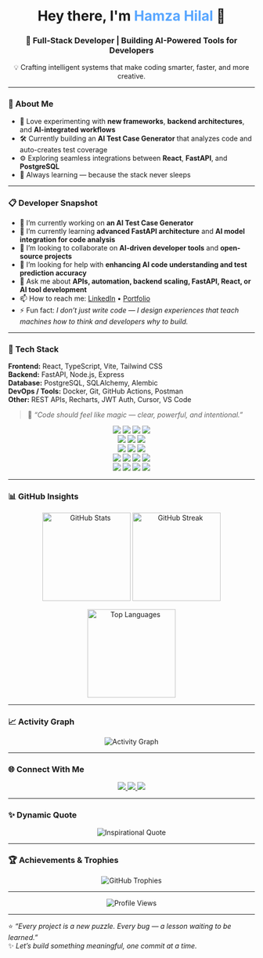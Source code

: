 <h1 align="center">Hey there, I'm <span style="color:#58a6ff;">Hamza Hilal</span> 👋</h1>

<h3 align="center">🚀 Full-Stack Developer | Building AI-Powered Tools for Developers</h3>

<p align="center">
  💡 Crafting intelligent systems that make coding smarter, faster, and more creative.
</p>

---

### 🧠 About Me

- 🧩 Love experimenting with **new frameworks**, **backend architectures**, and **AI-integrated workflows**  
- 🛠 Currently building an **AI Test Case Generator** that analyzes code and auto-creates test coverage  
- ⚙️ Exploring seamless integrations between **React**, **FastAPI**, and **PostgreSQL**  
- 🌱 Always learning — because the stack never sleeps

---

### 📋 Developer Snapshot

- 🔭 I’m currently working on **an AI Test Case Generator**  
- 🌱 I’m currently learning **advanced FastAPI architecture** and **AI model integration for code analysis**  
- 👯 I’m looking to collaborate on **AI-driven developer tools** and **open-source projects**  
- 🤔 I’m looking for help with **enhancing AI code understanding and test prediction accuracy**  
- 💬 Ask me about **APIs, automation, backend scaling, FastAPI, React, or AI tool development**  
- 📫 How to reach me: [LinkedIn](https://www.linkedin.com/in/hamza-hilal-95386a330) • [Portfolio](https://hamza-hilal-portfolio.netlify.app/)    
- ⚡ Fun fact: *I don’t just write code — I design experiences that teach machines how to think and developers why to build.*

---
### 🧰 Tech Stack

**Frontend:** React, TypeScript, Vite, Tailwind CSS  
**Backend:** FastAPI, Node.js, Express  
**Database:** PostgreSQL, SQLAlchemy, Alembic  
**DevOps / Tools:** Docker, Git, GitHub Actions, Postman  
**Other:** REST APIs, Recharts, JWT Auth, Cursor, VS Code  

> 💬 *“Code should feel like magic — clear, powerful, and intentional.”*

<p align="center">
  <!-- Frontend -->
  <img src="https://img.shields.io/badge/React-20232A?style=for-the-badge&logo=react&logoColor=61DAFB" />
  <img src="https://img.shields.io/badge/TypeScript-007ACC?style=for-the-badge&logo=typescript&logoColor=white" />
  <img src="https://img.shields.io/badge/Vite-646CFF?style=for-the-badge&logo=vite&logoColor=white" />
  <img src="https://img.shields.io/badge/TailwindCSS-38B2AC?style=for-the-badge&logo=tailwindcss&logoColor=white" />
  <br/>
  <!-- Backend -->
  <img src="https://img.shields.io/badge/FastAPI-009688?style=for-the-badge&logo=fastapi&logoColor=white" />
  <img src="https://img.shields.io/badge/Node.js-339933?style=for-the-badge&logo=node.js&logoColor=white" />
  <img src="https://img.shields.io/badge/Express.js-000000?style=for-the-badge&logo=express&logoColor=white" />
  <br/>
  <!-- Database -->
  <img src="https://img.shields.io/badge/PostgreSQL-336791?style=for-the-badge&logo=postgresql&logoColor=white" />
  <img src="https://img.shields.io/badge/SQLAlchemy-DA291C?style=for-the-badge&logo=python&logoColor=white" />
  <img src="https://img.shields.io/badge/Alembic-6DB33F?style=for-the-badge&logo=python&logoColor=white" />
  <br/>
  <!-- Tools -->
  <img src="https://img.shields.io/badge/Docker-2496ED?style=for-the-badge&logo=docker&logoColor=white" />
  <img src="https://img.shields.io/badge/Git-F05032?style=for-the-badge&logo=git&logoColor=white" />
  <img src="https://img.shields.io/badge/GitHub%20Actions-2088FF?style=for-the-badge&logo=githubactions&logoColor=white" />
  <img src="https://img.shields.io/badge/Postman-FF6C37?style=for-the-badge&logo=postman&logoColor=white" />
  <br/>
  <!-- IDE & Others -->
  <img src="https://img.shields.io/badge/VS%20Code-0078D4?style=for-the-badge&logo=visualstudiocode&logoColor=white" />
  <img src="https://img.shields.io/badge/REST%20APIs-02569B?style=for-the-badge&logo=swagger&logoColor=white" />
  <img src="https://img.shields.io/badge/Recharts-FF6384?style=for-the-badge&logo=recharts&logoColor=white" />
  <img src="https://img.shields.io/badge/JWT-000000?style=for-the-badge&logo=jsonwebtokens&logoColor=white" />
</p>

---

### 📊 GitHub Insights

<p align="center">
  <img height="180em" src="https://github-readme-stats.vercel.app/api?username=Kandizz&show_icons=true&theme=tokyonight&hide_border=true" alt="GitHub Stats"/>
  <img height="180em" src="https://github-readme-streak-stats.herokuapp.com?user=Kandizz&theme=tokyonight&hide_border=true" alt="GitHub Streak"/>
</p>

<p align="center">
  <img height="180em" src="https://github-readme-stats.vercel.app/api/top-langs/?username=Kandizz&layout=compact&theme=tokyonight&hide_border=true" alt="Top Languages"/>
</p>

---

### 📈 Activity Graph

<p align="center">
  <img src="https://github-readme-activity-graph.vercel.app/graph?username=Kandizz&theme=tokyo-night&hide_border=true&custom_title=Hamza%20Hilal%27s%20Contribution%20Graph" alt="Activity Graph"/>
</p>

---

### 🌐 Connect With Me

<p align="center">
  <a href="https://www.linkedin.com/in/hamza-hilal-95386a330">
    <img src="https://img.shields.io/badge/LinkedIn-0077B5?style=for-the-badge&logo=linkedin&logoColor=white"/>
  </a>
  <a href="https://hamza-hilal-portfolio.netlify.app/">
    <img src="https://img.shields.io/badge/Portfolio-24292E?style=for-the-badge&logo=vercel&logoColor=white"/>
  </a>
  <a href="https://github.com/Kandizz">
    <img src="https://img.shields.io/badge/GitHub-181717?style=for-the-badge&logo=github&logoColor=white"/>
  </a>
</p>

---

### ✨ Dynamic Quote

<p align="center">
  <img src="https://quotes-github-readme.vercel.app/api?type=horizontal&theme=tokyonight" alt="Inspirational Quote"/>
</p>

---

### 🏆 Achievements & Trophies

<p align="center">
  <img src="https://github-profile-trophy.vercel.app/?username=Kandizz&theme=tokyonight&no-bg=true&no-frame=true&margin-w=10" alt="GitHub Trophies"/>
</p>

---

<p align="center">
  <img src="https://komarev.com/ghpvc/?username=Kandizz&label=Profile%20Views&color=0e75b6&style=flat" alt="Profile Views"/>
</p>

---

⭐️ *“Every project is a new puzzle. Every bug — a lesson waiting to be learned.”*  
✨ *Let’s build something meaningful, one commit at a time.*

